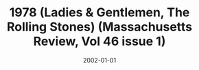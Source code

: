 ---
title: "1978 (Ladies & Gentlemen, The Rolling Stones) (Massachusetts Review, Vol 46 issue 1)"
date: "2002-01-01"
image: "publications/thumbs/stones.jpg"
publication: "publications/pdf/1978_stones.pdf"
---